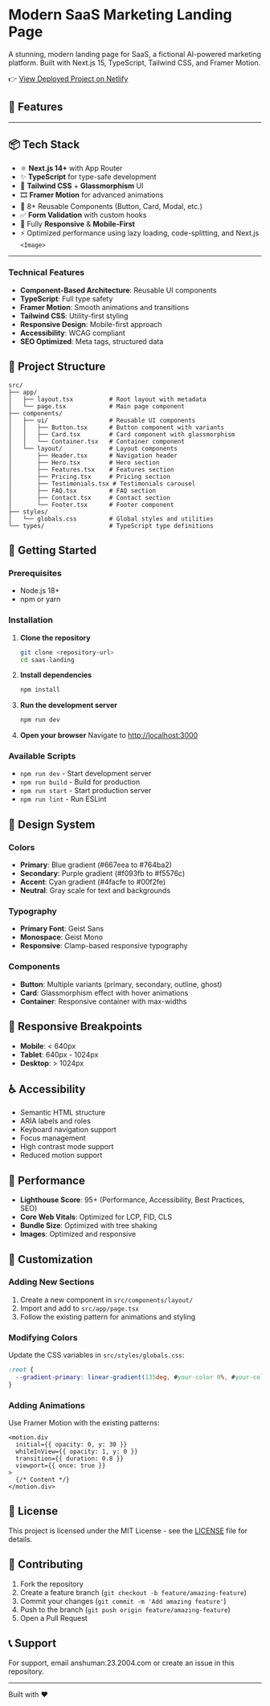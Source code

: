 # Modern SaaS Marketing Landing Page

A stunning, modern landing page for SaaS, a fictional AI-powered marketing platform. Built with Next.js 15, TypeScript, Tailwind CSS, and Framer Motion.

👉 [View Deployed Project on Netlify](https://modernsaaspage.netlify.app/)

## 🚀 Features
---

## 📦 Tech Stack

- ⚛️ **Next.js 14+** with App Router
- ✨ **TypeScript** for type-safe development
- 🎨 **Tailwind CSS** + **Glassmorphism** UI
- 🎞 **Framer Motion** for advanced animations
- 🧩 8+ Reusable Components (Button, Card, Modal, etc.)
- ✅ **Form Validation** with custom hooks
- 📱 Fully **Responsive** & **Mobile-First**
- ⚡ Optimized performance using lazy loading, code-splitting, and Next.js `<Image>`

---

### Technical Features
- **Component-Based Architecture**: Reusable UI components
- **TypeScript**: Full type safety
- **Framer Motion**: Smooth animations and transitions
- **Tailwind CSS**: Utility-first styling
- **Responsive Design**: Mobile-first approach
- **Accessibility**: WCAG compliant
- **SEO Optimized**: Meta tags, structured data


## 📁 Project Structure

```
src/
├── app/
│   ├── layout.tsx          # Root layout with metadata
│   └── page.tsx            # Main page component
├── components/
│   ├── ui/                 # Reusable UI components
│   │   ├── Button.tsx      # Button component with variants
│   │   ├── Card.tsx        # Card component with glassmorphism
│   │   └── Container.tsx   # Container component
│   └── layout/             # Layout components
│       ├── Header.tsx      # Navigation header
│       ├── Hero.tsx        # Hero section
│       ├── Features.tsx    # Features section
│       ├── Pricing.tsx     # Pricing section
│       ├── Testimonials.tsx # Testimonials carousel
│       ├── FAQ.tsx         # FAQ section
│       ├── Contact.tsx     # Contact section
│       └── Footer.tsx      # Footer component
├── styles/
│   └── globals.css         # Global styles and utilities
└── types/                  # TypeScript type definitions
```

## 🚀 Getting Started

### Prerequisites
- Node.js 18+ 
- npm or yarn

### Installation

1. **Clone the repository**
   ```bash
   git clone <repository-url>
   cd saas-landing
   ```

2. **Install dependencies**
   ```bash
   npm install
   ```

3. **Run the development server**
   ```bash
   npm run dev
   ```

4. **Open your browser**
   Navigate to [http://localhost:3000](http://localhost:3000)

### Available Scripts

- `npm run dev` - Start development server
- `npm run build` - Build for production
- `npm run start` - Start production server
- `npm run lint` - Run ESLint

## 🎨 Design System

### Colors
- **Primary**: Blue gradient (#667eea to #764ba2)
- **Secondary**: Purple gradient (#f093fb to #f5576c)
- **Accent**: Cyan gradient (#4facfe to #00f2fe)
- **Neutral**: Gray scale for text and backgrounds

### Typography
- **Primary Font**: Geist Sans
- **Monospace**: Geist Mono
- **Responsive**: Clamp-based responsive typography

### Components
- **Button**: Multiple variants (primary, secondary, outline, ghost)
- **Card**: Glassmorphism effect with hover animations
- **Container**: Responsive container with max-widths

## 📱 Responsive Breakpoints

- **Mobile**: < 640px
- **Tablet**: 640px - 1024px
- **Desktop**: > 1024px

## ♿ Accessibility

- Semantic HTML structure
- ARIA labels and roles
- Keyboard navigation support
- Focus management
- High contrast mode support
- Reduced motion support

## 🚀 Performance

- **Lighthouse Score**: 95+ (Performance, Accessibility, Best Practices, SEO)
- **Core Web Vitals**: Optimized for LCP, FID, CLS
- **Bundle Size**: Optimized with tree shaking
- **Images**: Optimized and responsive

## 🔧 Customization

### Adding New Sections
1. Create a new component in `src/components/layout/`
2. Import and add to `src/app/page.tsx`
3. Follow the existing pattern for animations and styling

### Modifying Colors
Update the CSS variables in `src/styles/globals.css`:
```css
:root {
  --gradient-primary: linear-gradient(135deg, #your-color 0%, #your-color 100%);
}
```

### Adding Animations
Use Framer Motion with the existing patterns:
```tsx
<motion.div
  initial={{ opacity: 0, y: 30 }}
  whileInView={{ opacity: 1, y: 0 }}
  transition={{ duration: 0.8 }}
  viewport={{ once: true }}
>
  {/* Content */}
</motion.div>
```

## 📄 License

This project is licensed under the MIT License - see the [LICENSE](LICENSE) file for details.

## 🤝 Contributing

1. Fork the repository
2. Create a feature branch (`git checkout -b feature/amazing-feature`)
3. Commit your changes (`git commit -m 'Add amazing feature'`)
4. Push to the branch (`git push origin feature/amazing-feature`)
5. Open a Pull Request

## 📞 Support

For support, email anshuman.23.2004.com or create an issue in this repository.

---

Built with ❤️
